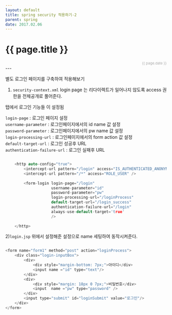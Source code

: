 ```yaml
---
layout: default
title: spring security 적용하기-2
parent: spring
date: 2017.02.06
---
```


<h1>{{ page.title }}</h1>  
<div style="text-align:right; font-size:11px; color:#aaa">{{ page.date }} </div>
---

별도 로그인 페이지를 구축하여 적용해보기

1) `security-context.xml`
login page 는 리다이렉트가 일어나지 않도록 access 권한을 전체공개로 풀어준다.
<form login> 탭에서 로그인 기능들 이 설정됨

`login-page` : 로그인 페이지 설정  
`username-parameter` : 로그인페이지에서의 id name 값 설정   
`password-parameter` : 로그인페이지에서의 pw name 값 설정  
`login-processing-url` : 로그인페이지에서의 form action 값 설정  
`default-target-url` : 로그인 성공후 URL  
`authentication-failure-url` : 로그인 실패후 URL  
  
```c

	<http auto-config="true"> 
		<intercept-url pattern="/login" access="IS_AUTHENTICATED_ANONYMOUSLY" />
		<intercept-url pattern="/*" access="ROLE_USER" /> 
		
		<form-login login-page="/login" 
					username-parameter="id" 
					password-parameter="pw"		
					login-processing-url="/loginProcess"
					default-target-url="/login_success" 
					authentication-failure-url="/login"	
					always-use-default-target='true'
					/>
					
	</http> 
```

2)`login.jsp`
위에서 설정해준 설정으로 name 세팅하여 동작시켜준다.

```c

<form name="form1" method="post" action="loginProcess">
	<div class="login-inputBox"> 
		<div>
			<div style="margin-bottom: 7px;">아이디</div>
			<input name ="id" type="text"/>
		</div>
		<div>
			<div style="margin: 18px 0 7px;">비밀번호</div>
			<input  name ="pw" type="password" />
		</div> 
		<input type="submit" id="loginSubmit" value="로그인"/>
	</div>
</form>

```
